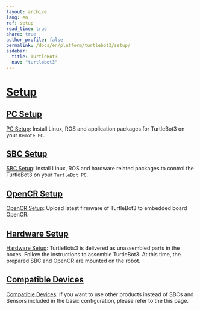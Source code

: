 ```yaml
---
layout: archive
lang: en
ref: setup
read_time: true
share: true
author_profile: false
permalink: /docs/en/platform/turtlebot3/setup/
sidebar:
  title: TurtleBot3
  nav: "turtlebot3"
---
```


<div style="counter-reset: h1 5"></div>

# [Setup](#setup)

## [PC Setup](#pc-setup)
[PC Setup][pc_setup]: Install Linux, ROS and application packages for TurtleBot3 on your `Remote PC`.

## [SBC Setup](#sbc-setup)
[SBC Setup][sbc_setup]: Install Linux, ROS and hardware related packages to control the TurtleBot3 on your `TurtleBot PC`.

## [OpenCR Setup](#opencr-setup)
[OpenCR Setup][opencr_setup]: Upload latest firmware of TurtleBot3 to embedded board OpenCR.

## [Hardware Setup](#hardware-setup)
[Hardware Setup][hardware_setup]: TurtleBots3 is delivered as unassembled parts in the boxes. Follow the instructions to assemble TurtleBot3. At this time, the prepared SBC and OpenCR are mounted on the robot.

## [Compatible Devices](#compatible-devices)
[Compatible Devices][compatible_devices]: If you want to use other products instead of SBCs and Sensors included in the basic configuration, please refer to the this page.

[pc_setup]: /docs/en/platform/turtlebot3/pc_setup/
[sbc_setup]: /docs/en/platform/turtlebot3/sbc_setup/
[opencr_setup]: /docs/en/platform/turtlebot3/opencr_setup/
[hardware_setup]: /docs/en/platform/turtlebot3/hardware_setup/
[compatible_devices]: /docs/en/platform/turtlebot3/compatible_devices/ 
